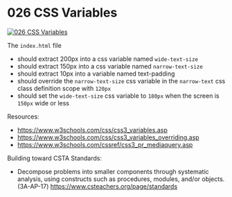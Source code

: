 # 026 CSS Variables

[![026 CSS Variables](https://img.youtube.com/vi/eRH9aMZk6f8/0.jpg)](https://www.youtube.com/watch?v=eRH9aMZk6f8)

The `index.html` file
- should extract 200px into a css variable named `wide-text-size`
- should extract 150px into a css variable named `narrow-text-size`
- should extract 10px into a variable named text-padding
- should override the `narrow-text-size` css variable in the `narrow-text` css class definition scope with `120px`
- should set the `wide-text-size` css variable to `180px` when the screen is `150px` wide or less

Resources:
- https://www.w3schools.com/css/css3_variables.asp
- https://www.w3schools.com/css/css3_variables_overriding.asp
- https://www.w3schools.com/cssref/css3_pr_mediaquery.asp

Building toward CSTA Standards:
- Decompose problems into smaller components through systematic analysis, using constructs such as procedures, modules, and/or objects. (3A-AP-17) https://www.csteachers.org/page/standards
